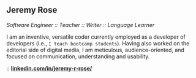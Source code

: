 ## Jeremy Rose

*Software Engineer :: Teacher :: Writer :: Language Learner*

I am an inventive, versatile coder currently employed as a developer of developers (i.e., `I teach bootcamp students`). Having also worked on the editorial side of digital media, I am meticulous, audience-oriented, and focused on communication, understanding and usability. 

:: **[linkedin.com/in/jeremy-r-rose/](https://www.linkedin.com/in/jeremy-r-rose/)**
